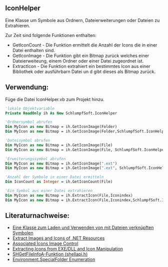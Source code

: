 ## IconHelper

Eine Klasse um Symbole aus Ordnern, Dateierweiterungen oder Dateien zu Extrahieren.

Zur Zeit sind folgende Funktionen enthalten:

- GetIconCount - Die Funktion ermittelt die Anzahl der Icons die in einer Datei enthalten sind.
- GetIconImage - Die Funktion gibt ein Bitmap zurück welches einer Dateierweiteung, einem Ordner oder einer Datei zugeordnet ist.
- ExtractIcon - Die Funktion extrahiert ein bestimmtes Icon aus einer Bibliothek oder ausführbarn Datei un d gibt dieses als Bitmap zurück.

## Verwendung:

Füge die Datei IconHelper.vb zum Projekt hinzu.

```vb
'lokale Objektvariable
Private ReadOnly ih As New SchlumpfSoft.IconHelper

'Ordnersymbol abrufen
Dim MyIcon as new Bitmap = ih.GetIconImage(Folder) 
Dim MyIcon as new Bitmap = ih.GetIconImage(Folder,SchlumpfSoft.IconHelper.IconSizes.x32)

'Dateisymbol abrufen
Dim MyIcon as new Bitmap = ih.GetIconImage(File)
Dim MyIcon as new Bitmap = ih.GetIconImage(File, SchlumpfSoft.IconHelper.IconSizes.x32)

'Erweiterungssymbol abrufen
Dim MyIcon as new Bitmap = ih.GetIconImage(".ext")
Dim MyIcon as new Bitmap = ih.GetIconImage(".ext", SchlumpfSoft.IconHelper.IconSizes.x32)

'Anzahl der Symbole in einer Datei ermitteln
Dim IconCount as Integer = ih.GetIconCount(File)

'Ein Symbol aus einer Datei extrahieren
Dim MyIcon as new Bitmap = ih.ExtractIcon(File,Iconindex)
Dim MyIcon as new Bitmap = ih.ExtractIcon(File,Iconindex,SchlumpfSoft.IconHelper.IconSizes.x32)
```

## Literaturnachweise:

- [Eine Klasse zum Laden und Verwenden von mit Dateien verknüpften Symbolen](https://www.codeproject.com/Articles/25534/A-class-to-load-and-use-file-associated-icons?msg=2848839#xx2848839xx)
- [Extract Images and Icons of .NET Resources](https://www.codeproject.com/Articles/285720/Extract-Images-and-Icons-of-NET-Resources)
- [Associated Icons Image Control](https://www.codeproject.com/Articles/10530/Associated-Icons-Image-Control)
- [Extracting Icons from EXE/DLL and Icon Manipulation](https://www.codeproject.com/Articles/32617/Extracting-Icons-from-EXE-DLL-and-Icon-Manipulatio)
- [SHGetFileInfoA-Funktion (shellapi.h)](https://docs.microsoft.com/de-de/windows/win32/api/shellapi/nf-shellapi-shgetfileinfoa?redirectedfrom=MSDN)
- [Environment.SpecialFolder Enumeration](https://docs.microsoft.com/de-de/dotnet/api/system.environment.specialfolder?view=netframework-4.6)
